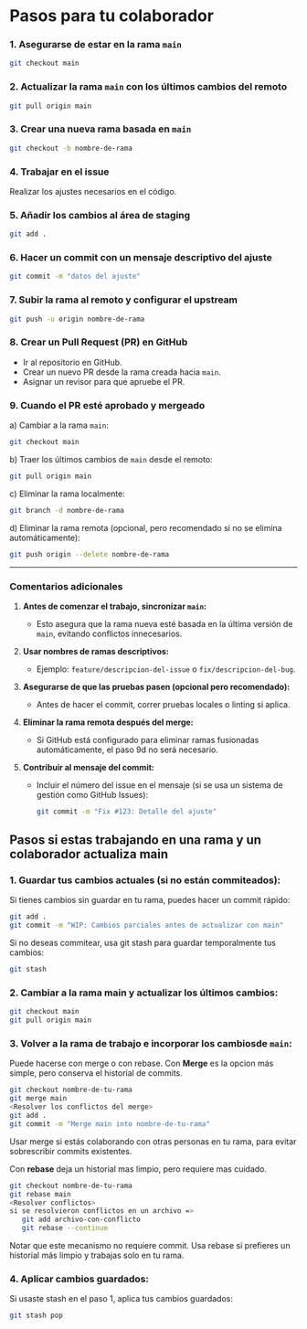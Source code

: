 # Pasos para tu colaborador

### **1. Asegurarse de estar en la rama `main`**
```bash
git checkout main
```

### **2. Actualizar la rama `main` con los últimos cambios del remoto**
```bash
git pull origin main
```

### **3. Crear una nueva rama basada en `main`**
```bash
git checkout -b nombre-de-rama
```

### **4. Trabajar en el issue**
Realizar los ajustes necesarios en el código.

### **5. Añadir los cambios al área de staging**
```bash
git add .
```

### **6. Hacer un commit con un mensaje descriptivo del ajuste**
```bash
git commit -m "datos del ajuste"
```

### **7. Subir la rama al remoto y configurar el upstream**
```bash
git push -u origin nombre-de-rama
```

### **8. Crear un Pull Request (PR) en GitHub**
- Ir al repositorio en GitHub.
- Crear un nuevo PR desde la rama creada hacia `main`.
- Asignar un revisor para que apruebe el PR.

### **9. Cuando el PR esté aprobado y mergeado**

a) Cambiar a la rama `main`:
```bash
git checkout main
```

b) Traer los últimos cambios de `main` desde el remoto:
```bash
git pull origin main
```

c) Eliminar la rama localmente:
```bash
git branch -d nombre-de-rama
```

d) Eliminar la rama remota (opcional, pero recomendado si no se elimina automáticamente):
```bash
git push origin --delete nombre-de-rama
```

---

### **Comentarios adicionales**

1. **Antes de comenzar el trabajo, sincronizar `main`:**
   - Esto asegura que la rama nueva esté basada en la última versión de `main`, evitando conflictos innecesarios.

2. **Usar nombres de ramas descriptivos:**
   - Ejemplo: `feature/descripcion-del-issue` o `fix/descripcion-del-bug`.

3. **Asegurarse de que las pruebas pasen (opcional pero recomendado):**
   - Antes de hacer el commit, correr pruebas locales o linting si aplica.

4. **Eliminar la rama remota después del merge:**
   - Si GitHub está configurado para eliminar ramas fusionadas automáticamente, el paso 9d no será necesario.

5. **Contribuir al mensaje del commit:**
   - Incluir el número del issue en el mensaje (si se usa un sistema de gestión como GitHub Issues):
     ```bash
     git commit -m "Fix #123: Detalle del ajuste"
     ```
     
## Pasos si estas trabajando en una rama y un colaborador actualiza main

### 1. **Guardar tus cambios actuales** (si no están commiteados):
Si tienes cambios sin guardar en tu rama, puedes hacer un commit rápido:
   ```bash
   git add .
   git commit -m "WIP: Cambios parciales antes de actualizar con main"
   ```
   Si no deseas commitear, usa git stash para guardar temporalmente tus cambios:
   ```bash
   git stash
   ```

### 2. **Cambiar a la rama main y actualizar los últimos cambios:**
   ```bash
   git checkout main
   git pull origin main
   ```


### 3. **Volver a la rama de trabajo e incorporar los cambiosde `main`:**
   Puede hacerse con merge o con rebase.
   Con **Merge** es la opcion más simple, pero conserva el historial de commits.
   ```bash
   git checkout nombre-de-tu-rama
   git merge main
   <Resolver los conflictos del merge>
   git add .
   git commit -m "Merge main into nombre-de-tu-rama"
   ```
   Usar merge si estás colaborando con otras personas en tu rama, para evitar sobrescribir commits existentes. 
   

   Con **rebase** deja un historial mas limpio, pero requiere mas cuidado.
   ```bash
   git checkout nombre-de-tu-rama
   git rebase main
   <Resolver conflictos>
   si se resolvieron conflictos en un archivo =>
      git add archivo-con-conflicto
      git rebase --continue
   ``` 
   Notar que este mecanismo no requiere commit.
   Usa rebase si prefieres un historial más limpio y trabajas solo en tu rama.

### 4. **Aplicar cambios guardados:**
Si usaste stash en el paso 1, aplica tus cambios guardados:

```bash
git stash pop
```
